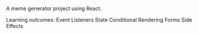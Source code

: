 A meme generator project using React.

Learning outcomes:
Event Listeners
State
Conditional Rendering
Forms
Side Effects
